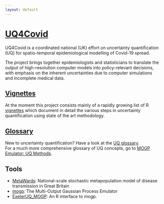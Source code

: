 ```yaml
---
layout: default
---
```



# [UQ4Covid](/)

UQ4Covid is a coordinated national (UK) effort on uncertainty quantification
(UQ) for spatio-temporal epidemiological modelling of Covid-19 spread. 

The project brings together epidemiologists and statisticians to translate the
output of high-resolution computer models into policy-relevant decisions, with
emphasis on the inherent uncertainties due to computer simulations and
incomplete medical data.


## [Vignettes](vignettes)

At the moment this project consists mainly of a rapidly growing list of R
[vignettes](vignettes) which document in detail the various steps in uncertainty
quantification using state of the art methodology.


## [Glossary](uq-glossary)

New to uncertainty quantification? Have a look at the [UQ
glossary](uq-glossary).  
For a much more comprehensive glossary of UQ concepts, go to [MOGP Emulator: UQ
Methods](https://mogp-emulator.readthedocs.io/en/latest/methods/methods.html).


## Tools

- [MetaWards](https://metawards.org/): National-scale stochastic metapopulation model of disease transmission in Great Britain
- [mogp](https://mogp-emulator.readthedocs.io): The Multi-Output Gaussian Process Emulator
- [ExeterUQ_MOGP](https://bayesexeter.github.io/ExeterUQ_MOGP/): An R interface to mogp.


